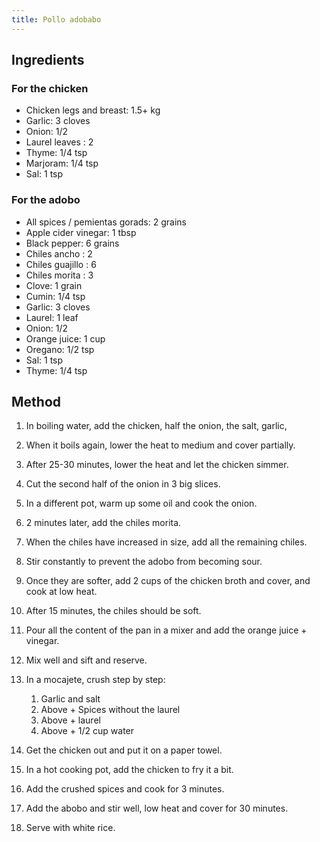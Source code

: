 ```yaml
---
title: Pollo adobabo
---
```


## Ingredients

### For the chicken

- Chicken legs and breast: 1.5+ kg
- Garlic: 3 cloves
- Onion: 1/2
- Laurel leaves : 2
- Thyme: 1/4 tsp
- Marjoram: 1/4 tsp
- Sal: 1 tsp

### For the adobo

- All spices / pemientas gorads: 2 grains
- Apple cider vinegar: 1 tbsp
- Black pepper: 6 grains
- Chiles ancho : 2
- Chiles guajillo : 6
- Chiles morita : 3
- Clove: 1 grain
- Cumin: 1/4 tsp
- Garlic: 3 cloves
- Laurel: 1 leaf
- Onion: 1/2
- Orange juice: 1 cup
- Oregano: 1/2 tsp
- Sal: 1 tsp
- Thyme: 1/4 tsp

## Method

1. In boiling water, add the chicken, half the onion, the salt, garlic,
1. When it boils again, lower the heat to medium and cover partially.
1. After 25-30 minutes, lower the heat and let the chicken simmer.
1. Cut the second half of the onion in 3 big slices.
1. In a different pot, warm up some oil and cook the onion.
1. 2 minutes later, add the chiles morita.
1. When the chiles have increased in size, add all the remaining chiles.
1. Stir constantly to prevent the adobo from becoming sour.
1. Once they are softer, add 2 cups of the chicken broth and cover, and cook at low heat.
1. After 15 minutes, the chiles should be soft.
1. Pour all the content of the pan in a mixer and add the orange juice + vinegar.
1. Mix well and sift and reserve.
1. In a mocajete, crush step by step:

   1. Garlic and salt
   1. Above + Spices without the laurel
   1. Above + laurel
   1. Above + 1/2 cup water

1. Get the chicken out and put it on a paper towel.
1. In a hot cooking pot, add the chicken to fry it a bit.
1. Add the crushed spices and cook for 3 minutes.
1. Add the abobo and stir well, low heat and cover for 30 minutes.
1. Serve with white rice.
